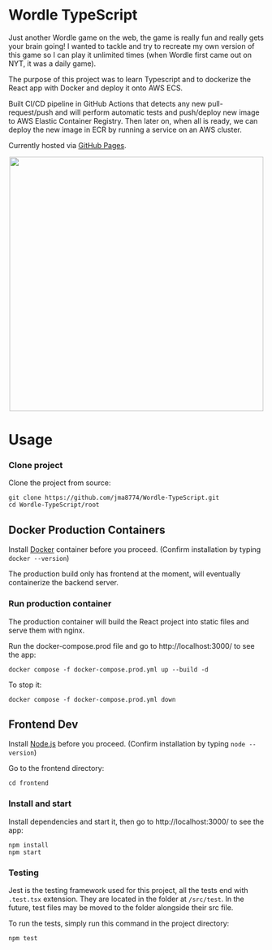 # Wordle TypeScript

Just another Wordle game on the web, the game is really fun and really gets your brain going! I wanted to tackle and try to recreate my own version of this game so I can play it unlimited times (when Wordle first came out on NYT, it was a daily game).

The purpose of this project was to learn Typescript and to dockerize the React app with Docker and deploy it onto AWS ECS.

Built CI/CD pipeline in GitHub Actions that detects any new pull-request/push and will perform automatic tests and push/deploy new image to AWS Elastic Container Registry. Then later on, when all is ready, we can deploy the new image in ECR by running a service on an AWS cluster.

Currently hosted via [GitHub Pages](https://www.jiamingma.me/Wordle-TypeScript/).

<div align="center">
    <img src="https://i.imgur.com/e83w6I7.png" width="500">
</div>

# Usage

### Clone project

Clone the project from source:

    git clone https://github.com/jma8774/Wordle-TypeScript.git
    cd Wordle-TypeScript/root

## Docker Production Containers

Install [Docker](http://docker.com) container before you proceed. (Confirm installation by typing `docker --version`)

The production build only has frontend at the moment, will eventually containerize the backend server.

### Run production container

The production container will build the React project into static files and serve them with nginx.

Run the docker-compose.prod file and go to http://localhost:3000/ to see the app:

    docker compose -f docker-compose.prod.yml up --build -d

To stop it:

    docker compose -f docker-compose.prod.yml down

## Frontend Dev

Install [Node.js](https://nodejs.org/en/) before you proceed. (Confirm installation by typing `node --version`)

Go to the frontend directory:

    cd frontend

### Install and start

Install dependencies and start it, then go to http://localhost:3000/ to see the app:

    npm install
    npm start

### Testing

Jest is the testing framework used for this project, all the tests end with `.test.tsx` extension. They are located in the folder at `/src/test`. In the future, test files may be moved to the folder alongside their src file.

To run the tests, simply run this command in the project directory:

    npm test

